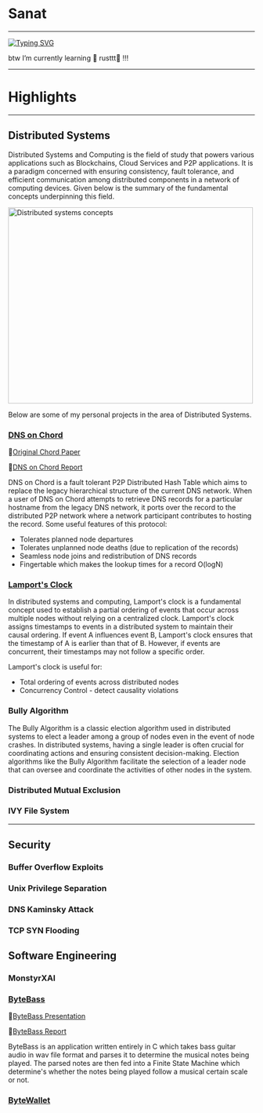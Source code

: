 # Sanat
---
[![Typing SVG](https://readme-typing-svg.demolab.com?font=VT323&size=40&duration=2000&multiline=true&repeat=false&random=false&width=510&height=150&lines=Software+Engineer;Distributed+Systems+%7C+Blockchain;Cyber+Security)](https://git.io/typing-svg)

btw I’m currently learning 🌱 rusttt🦀 !!!

---
# Highlights
---
## Distributed Systems
Distributed Systems and Computing is the field of study that powers various applications such as Blockchains, Cloud Services and P2P applications. It is a paradigm concerned with ensuring consistency, fault tolerance, and efficient communication among distributed components in a network of computing devices. Given below is the summary of the fundamental concepts underpinning this field.  

<img src="https://github.com/s4nat/s4nat/assets/65476084/7182d41a-e841-4daa-8b7b-685fba7f8e10" alt="Distributed systems concepts" width="500" height="400">

Below are some of my personal projects in the area of Distributed Systems.

### [DNS on Chord](https://github.com/s4nat/dns-chord)
📑[Original Chord Paper](https://example.com/path/to/your/file.pdf)

📑[DNS on Chord Report](https://github.com/s4nat/s4nat/files/15230838/50_041_Distributed_Systems_Project.pdf)

DNS on Chord is a fault tolerant P2P Distributed Hash Table which aims to replace the legacy hierarchical structure of the current DNS network. When a user of DNS on Chord attempts to retrieve DNS records for a particular hostname from the legacy DNS network, it ports over the record to the distributed P2P network where a network participant contributes to hosting the record.
Some useful features of this protocol:
- Tolerates planned node departures
- Tolerates unplanned node deaths (due to replication of the records)
- Seamless node joins and redistribution of DNS records
- Fingertable which makes the lookup times for a record O(logN)


### [Lamport's Clock](https://github.com/s4nat/lamport-clocks)

In distributed systems and computing, Lamport's clock is a fundamental concept used to establish a partial ordering of events that occur across multiple nodes without relying on a centralized clock. Lamport's clock assigns timestamps to events in a distributed system to maintain their causal ordering. If event A influences event B, Lamport's clock ensures that the timestamp of A is earlier than that of B. However, if events are concurrent, their timestamps may not follow a specific order.

Lamport's clock is useful for:

- Total ordering of events across distributed nodes
- Concurrency Control - detect causality violations

### Bully Algorithm
The Bully Algorithm is a classic election algorithm used in distributed systems to elect a leader among a group of nodes even in the event of node crashes. In distributed systems, having a single leader is often crucial for coordinating actions and ensuring consistent decision-making. Election algorithms like the Bully Algorithm facilitate the selection of a leader node that can oversee and coordinate the activities of other nodes in the system.

### Distributed Mutual Exclusion


### IVY File System

---
## Security
### Buffer Overflow Exploits
### Unix Privilege Separation 
### DNS Kaminsky Attack
### TCP SYN Flooding
### 

## Software Engineering
### MonstyrXAI 
### [ByteBass](https://github.com/s4nat/bytebass)

📑[ByteBass Presentation](https://github.com/s4nat/s4nat/files/15236518/ByteBass.pdf)

📑[ByteBass Report](https://github.com/s4nat/s4nat/files/15236529/PLC.Report.pdf)

ByteBass is an application written entirely in C which takes bass guitar audio in wav file format and parses it to determine the musical notes being played. The parsed notes are then fed into a Finite State Machine which determine's whether the notes being played follow a musical certain scale or not.

### [ByteWallet](https://github.com/s4nat/digitalWallet)


<!--
**s4nat/s4nat** is a ✨ _special_ ✨ repository because its `README.md` (this file) appears on your GitHub profile.

Here are some ideas to get you started:

- 🔭 I’m currently working on ...
- 🌱 I’m currently learning ...
- 👯 I’m looking to collaborate on ...
- 🤔 I’m looking for help with ...
- 💬 Ask me about ...
- 📫 How to reach me: ...
- 😄 Pronouns: ...
- ⚡ Fun fact: ...
-->
